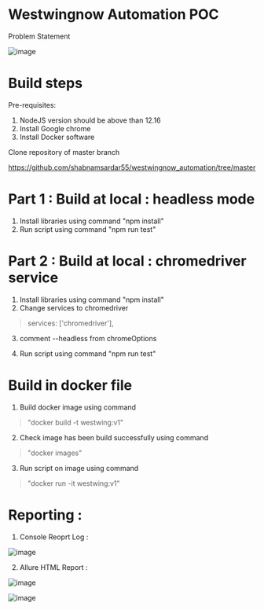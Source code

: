 # Westwingnow Automation POC

Problem Statement

![image](https://user-images.githubusercontent.com/74857236/119126822-2ae99300-ba51-11eb-90e5-0637888261c1.png)


# Build steps

Pre-requisites:
1. NodeJS version should be above than 12.16
2. Install Google chrome
3. Install Docker software

Clone repository of master branch

https://github.com/shabnamsardar55/westwingnow_automation/tree/master
 
# Part 1 : Build at local : headless mode 
1. Install libraries using command "npm install"
2. Run script using command "npm run test"

# Part 2 : Build at local : chromedriver service
1. Install libraries using command "npm install"
2. Change services to chromedriver

>services: ['chromedriver'],

3. comment --headless from chromeOptions

4. Run script using command "npm run test"

# Build in docker file
1. Build docker image using command 
>"docker build -t westwing:v1"
2. Check image has been build successfully using command
>"docker images"
3. Run script on image using command 
>"docker run -it westwing:v1"

# Reporting :

1. Console Reoprt Log : 

![image](https://user-images.githubusercontent.com/77624984/125280291-7e31e080-e332-11eb-96a7-16530ad3f51c.png)


2. Allure HTML Report : 

![image](https://user-images.githubusercontent.com/77624984/125280099-53478c80-e332-11eb-82ec-5d47cd961a0b.png)

![image](https://user-images.githubusercontent.com/77624984/125280182-678b8980-e332-11eb-818a-2670ac45ac64.png)




